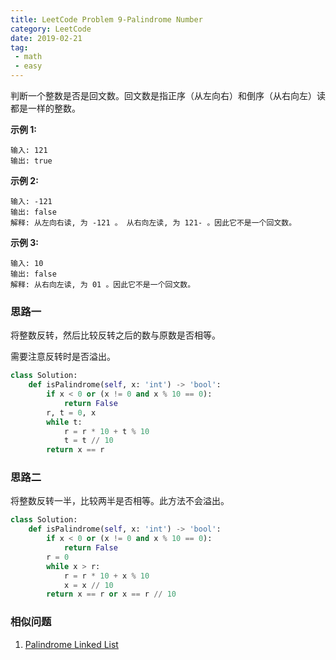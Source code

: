 ```yaml
---
title: LeetCode Problem 9-Palindrome Number
category: LeetCode
date: 2019-02-21
tag:
 - math
 - easy
---
```


判断一个整数是否是回文数。回文数是指正序（从左向右）和倒序（从右向左）读都是一样的整数。

**示例 1:**

```
输入: 121
输出: true
```

**示例 2:**

```
输入: -121
输出: false
解释: 从左向右读, 为 -121 。 从右向左读, 为 121- 。因此它不是一个回文数。
```

**示例 3:**

```
输入: 10
输出: false
解释: 从右向左读, 为 01 。因此它不是一个回文数。
```

<!-- more -->

### 思路一

将整数反转，然后比较反转之后的数与原数是否相等。

需要注意反转时是否溢出。

```python
class Solution:
    def isPalindrome(self, x: 'int') -> 'bool':
        if x < 0 or (x != 0 and x % 10 == 0):
            return False
        r, t = 0, x
        while t:
            r = r * 10 + t % 10
            t = t // 10
        return x == r
```

### 思路二

将整数反转一半，比较两半是否相等。此方法不会溢出。

```python
class Solution:
    def isPalindrome(self, x: 'int') -> 'bool':
        if x < 0 or (x != 0 and x % 10 == 0):
            return False
        r = 0
        while x > r:
            r = r * 10 + x % 10
            x = x // 10
        return x == r or x == r // 10
```

### 相似问题

1. [Palindrome Linked List]()